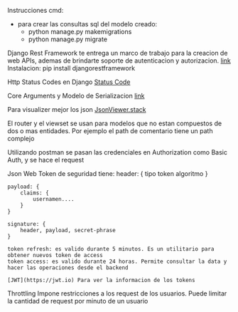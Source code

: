 Instrucciones cmd:
- para crear las consultas sql del modelo creado:
    - python manage.py makemigrations
    - python manage.py migrate


Django Rest Framework
    te entrega un marco de trabajo para la creacion de web APIs, ademas de brindarte soporte de autenticacion y
autorizacion. [link](https://www.django-rest-framework.org)
Instalacion: pip install djangorestframework

Http Status Codes en Django
    [Status Code](https://www.django-rest-framework.org/api-guide/status-codes)

Core Arguments y Modelo de Serializacion [link](https://www.django-rest-framework.org/api-guide/fields)

Para visualizer mejor los json [JsonViewer.stack](https://jsonviewer.stack.hu)

El router y el viewset se usan para modelos que no estan compuestos de dos o mas entidades.
Por ejemplo el path de comentario tiene un path complejo

Utilizando postman se pasan las credenciales en Authorization como Basic Auth, y se hace el request

Json Web Token de seguridad tiene:
    header: { 
        tipo token
        algoritmo
    }

    payload: {
        claims: {
            usernamen....
        }
    }

    signature: {
        header, payload, secret-phrase
    }

    token refresh: es valido durante 5 minutos. Es un utilitario para obtener nuevos token de access
    token access: es valido durante 24 horas. Permite consultar la data y hacer las operaciones desde el backend

    [JWT](https://jwt.io) Para ver la informacion de los tokens


Throttling
    Impone restricciones a los request de los usuarios. Puede limitar la cantidad de request por minuto de un usuario